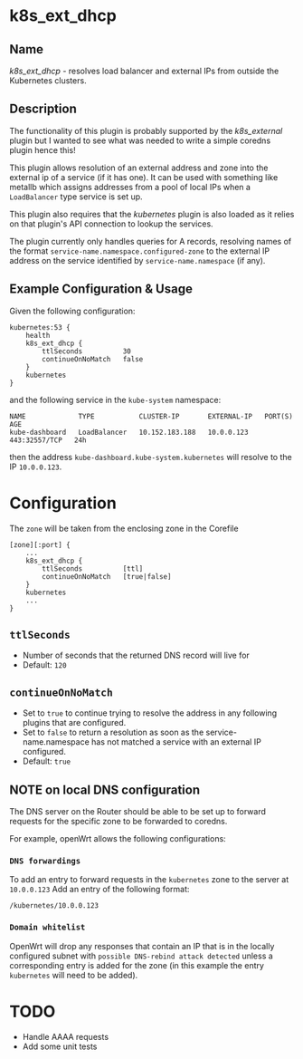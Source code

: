 # k8s_ext_dhcp

## Name

*k8s_ext_dhcp* - resolves load balancer and external IPs from outside the Kubernetes clusters.

## Description

The functionality of this plugin is probably supported by the *k8s_external* plugin but I wanted to 
see what was needed to write a simple coredns plugin hence this!

This plugin allows resolution of an external address and zone into the external ip of a service (if it has one).
It can be used with something like metallb which assigns addresses from a pool of local IPs when a `LoadBalancer` type
service is set up.

This plugin also requires that the *kubernetes* plugin is also loaded as it relies on that plugin's API connection
to lookup the services.

The plugin currently only handles queries for A records, resolving names of the format `service-name.namespace.configured-zone`
to the external IP address on the service identified by `service-name.namespace` (if any).

## Example Configuration & Usage

Given the following configuration:

~~~
kubernetes:53 {
	health
	k8s_ext_dhcp {
		ttlSeconds          30
		continueOnNoMatch   false
	}
	kubernetes
}
~~~

and the following service in the `kube-system` namespace:

~~~
NAME             TYPE           CLUSTER-IP       EXTERNAL-IP   PORT(S)         AGE
kube-dashboard   LoadBalancer   10.152.183.188   10.0.0.123    443:32557/TCP   24h
~~~

then the address `kube-dashboard.kube-system.kubernetes` will resolve to the IP `10.0.0.123`.

# Configuration

The `zone` will be taken from the enclosing zone in the Corefile

~~~
[zone][:port] {
	...
	k8s_ext_dhcp {
		ttlSeconds 			[ttl]
		continueOnNoMatch	[true|false]
	}
	kubernetes
	...
}
~~~

## `ttlSeconds`

- Number of seconds that the returned DNS record will live for
- Default: `120`

## `continueOnNoMatch`

- Set to `true` to continue trying to resolve the address in any following plugins that are configured.
- Set to `false` to return a resolution as soon as the service-name.namespace has not matched a service
with an external IP configured.
- Default: `true` 


## NOTE on local DNS configuration

The DNS server on the Router should be able to be set up to forward requests for the specific zone to be forwarded to coredns.

For example, openWrt allows the following configurations:

### `DNS forwardings`

To add an entry to forward requests in the `kubernetes` zone to the server at `10.0.0.123` Add an entry of the following format:
```
/kubernetes/10.0.0.123
```
### `Domain whitelist`

OpenWrt will drop any responses that contain an IP that is in the locally configured subnet with `possible DNS-rebind attack detected` unless a corresponding entry is added for the zone (in this example the entry `kubernetes` will need to be added).


# TODO

- Handle AAAA requests
- Add some unit tests
